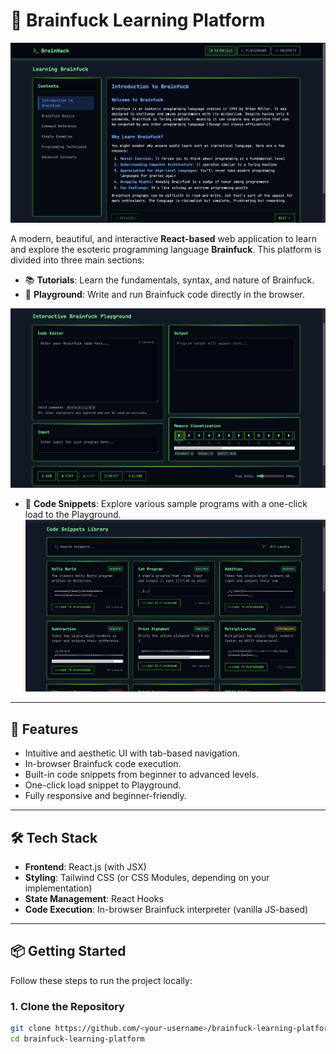 # 🧠 Brainfuck Learning Platform
![alt text](BF_Tutorials.png)

A modern, beautiful, and interactive **React-based** web application to learn and explore the esoteric programming language **Brainfuck**. This platform is divided into three main sections:

- 📚 **Tutorials**: Learn the fundamentals, syntax, and nature of Brainfuck.
- 🧪 **Playground**: Write and run Brainfuck code directly in the browser.

![alt text](BF_Playground.png)

- 💾 **Code Snippets**: Explore various sample programs with a one-click load to the Playground.
![alt text](BF_Snippets.png)
---

## 🚀 Features

- Intuitive and aesthetic UI with tab-based navigation.
- In-browser Brainfuck code execution.
- Built-in code snippets from beginner to advanced levels.
- One-click load snippet to Playground.
- Fully responsive and beginner-friendly.

---

## 🛠️ Tech Stack

- **Frontend**: React.js (with JSX)
- **Styling**: Tailwind CSS (or CSS Modules, depending on your implementation)
- **State Management**: React Hooks
- **Code Execution**: In-browser Brainfuck interpreter (vanilla JS-based)

---

## 📦 Getting Started

Follow these steps to run the project locally:

### 1. Clone the Repository

```bash
git clone https://github.com/<your-username>/brainfuck-learning-platform.git
cd brainfuck-learning-platform
